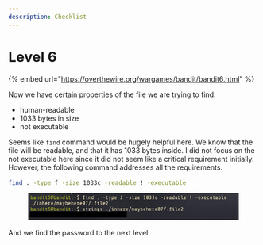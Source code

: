 ```yaml
---
description: Checklist
---
```


# Level 6

{% embed url="https://overthewire.org/wargames/bandit/bandit6.html" %}

Now we have certain properties of the file we are trying to find:

* human-readable
* 1033 bytes in size
* not executable

Seems like `find` command would be hugely helpful here. We know that the file will be readable, and that it has 1033 bytes inside. I did not focus on the not executable here since it did not seem like a critical requirement initially. However, the following command addresses all the requirements.

```bash
find . -type f -size 1033c -readable ! -executable
```

<figure><img src="../.gitbook/assets/image (4) (1).png" alt=""><figcaption></figcaption></figure>

And we find the password to the next level.
